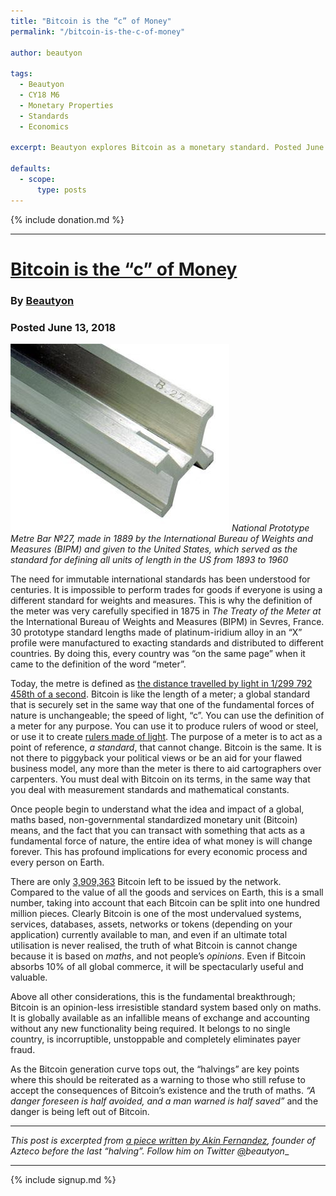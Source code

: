```yaml
---
title: "Bitcoin is the “c” of Money"
permalink: "/bitcoin-is-the-c-of-money" 

author: beautyon

tags:
  - Beautyon
  - CY18 M6
  - Monetary Properties
  - Standards
  - Economics

excerpt: Beautyon explores Bitcoin as a monetary standard. Posted June 13, 2018.

defaults:
  - scope:
      type: posts
---
```


{% include donation.md %}

***

# [Bitcoin is the “c” of Money](https://medium.com/@beautyon_/bitcoin-is-the-c-of-money-dce63ce8e37a)
### By [Beautyon](https://twitter.com/Beautyon_)
### Posted June 13, 2018

![](/assets/images/cy18/cy18q2m6/b1.png)
*National Prototype Metre Bar №27, made in 1889 by the International Bureau of Weights and Measures (BIPM) and given to the United States, which served as the standard for defining all units of length in the US from 1893 to 1960*

The need for immutable international standards has been understood for centuries. It is impossible to perform trades for goods if everyone is using a different standard for weights and measures. This is why the definition of the meter was very carefully specified in 1875 in _The Treaty of the Meter at_ the International Bureau of Weights and Measures (BIPM) in Sevres, France. 30 prototype standard lengths made of platinum-iridium alloy in an “X” profile were manufactured to exacting standards and distributed to different countries. By doing this, every country was “on the same page” when it came to the definition of the word “meter”.

Today, the metre is defined as [the distance travelled by light in 1/299 792 458th of a second](https://en.wikipedia.org/wiki/Metre). Bitcoin is like the length of a meter; a global standard that is securely set in the same way that one of the fundamental forces of nature is unchangeable; the speed of light, “c”. You can use the definition of a meter for any purpose. You can use it to produce rulers of wood or steel, or use it to create [rulers made of light](https://www.google.com/search?source=ig&hl=en&rlz=&q=laser+ruler&btnG=Google+Search&meta=lr%3D&aq=f&oq=&gws_rd=ssl). The purpose of a meter is to act as a point of reference, _a standard_, that cannot change. Bitcoin is the same. It is not there to piggyback your political views or be an aid for your flawed business model, any more than the meter is there to aid cartographers over carpenters. You must deal with Bitcoin on its terms, in the same way that you deal with measurement standards and mathematical constants.

Once people begin to understand what the idea and impact of a global, maths based, non-governmental standardized monetary unit (Bitcoin) means, and the fact that you can transact with something that acts as a fundamental force of nature, the entire idea of what money is will change forever. This has profound implications for every economic process and every person on Earth.

There are only [3,909,363](https://www.bitcoinblockhalf.com/) Bitcoin left to be issued by the network. Compared to the value of all the goods and services on Earth, this is a small number, taking into account that each Bitcoin can be split into one hundred million pieces. Clearly Bitcoin is one of the most undervalued systems, services, databases, assets, networks or tokens (depending on your application) currently available to man, and even if an ultimate total utilisation is never realised, the truth of what Bitcoin is cannot change because it is based on _maths_, and not people’s _opinions_. Even if Bitcoin absorbs 10% of all global commerce, it will be spectacularly useful and valuable.

Above all other considerations, this is the fundamental breakthrough; Bitcoin is an opinion-less irresistible standard system based only on maths. It is globally available as an infallible means of exchange and accounting without any new functionality being required. It belongs to no single country, is incorruptible, unstoppable and completely eliminates payer fraud.

As the Bitcoin generation curve tops out, the “halvings” are key points where this should be reiterated as a warning to those who still refuse to accept the consequences of Bitcoin’s existence and the truth of maths. _“A danger foreseen is half avoided, and a man warned is half saved”_ and the danger is being left out of Bitcoin.

* * *

_This post is excerpted from_ [_a piece written by Akin Fernandez_](https://hackernoon.com/a-man-warned-is-half-saved-f26ff3e9ab38)_, founder of Azteco before the last “halving”. Follow him on Twitter_ [_@_](https://medium.com/u/e6958b5742d2?source=post_page-----dce63ce8e37a----------------------)_beautyon__

***

{% include signup.md %}
